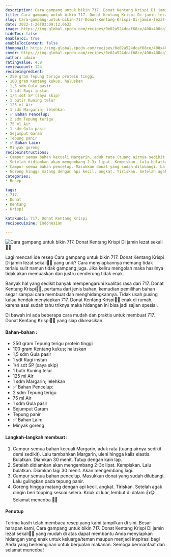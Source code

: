 ```yaml
---
description: Cara gampang untuk bikin 717. Donat Kentang Krispi Di jamin lezat sekali"
title: Cara gampang untuk bikin 717. Donat Kentang Krispi Di jamin lezat sekali
slug: Cara-gampang-untuk-bikin-717-Donat-Kentang-Krispi-Di-jamin-lezat-sekali
date: 2022-1-26T03:09:12.063Z
image: https://img-global.cpcdn.com/recipes/0e02a524dcaf68ce/400x400cq70/photo.jpg
hideToc: false
enableToc: true
enableTocContent: false
thumbnail: https://img-global.cpcdn.com/recipes/0e02a524dcaf68ce/400x400cq70/photo.jpg
cover: https://img-global.cpcdn.com/recipes/0e02a524dcaf68ce/400x400cq70/photo.jpg
author: admin
ratingvalue: 4.8
reviewcount: 124
recipeingredient:
- 250 gram Tepung terigu protein tinggi
- 100 gram Kentang kukus; haluskan
- 1,5 sdm Gula pasir
- 1 sdt Ragi instan
- 1/4 sdt SP (saya skip)
- 1 butir Kuning telur
- 125 ml Air
- 1 sdm Margarin; lelehkan
- ✅ Bahan Pencelup:
- 2 sdm Tepung terigu
- 75 ml Air
- 1 sdm Gula pasir
- Sejumput Garam
- Tepung panir
- ✅ Bahan Lain:
- Minyak goreng
recipeinstructions:
- Campur semua bahan kecuali Margarin, aduk rata (tuang airnya sedikit demi sedikit). Lalu tambahkan Margarin, uleni hingga kalis elastis. Bulatkan. Diamkan 30 menit. Tutup dengan kain lap.
- Setelah didiamkan akan mengembang 2-3x lipat. Kempiskan. Lalu bulatkan. Diamkan lagi 30 menit. Akan mengembang lagi.
- Campur semua bahan pencelup. Masukkan donat yang sudah dilubangi. Lalu gulingkan pada tepung panir.
- Goreng hingga matang dengan api kecil, angkat. Tiriskan. Setelah agak dingin beri topping sesuai selera. Kriuk di luar, lembut di dalam 👍😋 Selamat mencoba 🙏😊
categories:
- Resep

tags:
- 717.
- Donat
- Kentang
- Krispi

katakunci: 717. Donat Kentang Krispi
recipecuisine: Indonesian

---
```


![Cara gampang untuk bikin 717. Donat Kentang Krispi Di jamin lezat sekali👩‍🍳](https://img-global.cpcdn.com/recipes/0e02a524dcaf68ce/400x400cq70/photo.jpg)

Lagi mencari ide resep Cara gampang untuk bikin 717. Donat Kentang Krispi Di jamin lezat sekali👩‍🍳 yang unik? Cara menyiapkannya memang tidak terlalu sulit namun tidak gampang juga. Jika keliru mengolah maka hasilnya tidak akan memuaskan dan justru cenderung tidak enak.

Banyak hal yang sedikit banyak mempengaruhi kualitas rasa dari 717. Donat Kentang Krispi👩‍🍳, pertama dari jenis bahan, kemudian pemilihan bahan segar sampai cara membuat dan menghidangkannya. Tidak usah pusing kalau hendak menyiapkan 717. Donat Kentang Krispi👩‍🍳 enak di rumah, karena asal sudah tahu triknya maka hidangan ini bisa jadi sajian spesial.

Di bawah ini ada beberapa cara mudah dan praktis untuk membuat 717. Donat Kentang Krispi👩‍🍳 yang siap dikreasikan.

<!--inarticleads1-->

#### Bahan-bahan :

- 250 gram Tepung terigu protein tinggi
- 100 gram Kentang kukus; haluskan
- 1,5 sdm Gula pasir
- 1 sdt Ragi instan
- 1/4 sdt SP (saya skip)
- 1 butir Kuning telur
- 125 ml Air
- 1 sdm Margarin; lelehkan
- ✅ Bahan Pencelup:
- 2 sdm Tepung terigu
- 75 ml Air
- 1 sdm Gula pasir
- Sejumput Garam
- Tepung panir
- ✅ Bahan Lain:
- Minyak goreng

<!--inarticleads2-->

#### Langkah-langkah membuat :

1. Campur semua bahan kecuali Margarin, aduk rata (tuang airnya sedikit demi sedikit). Lalu tambahkan Margarin, uleni hingga kalis elastis. Bulatkan. Diamkan 30 menit. Tutup dengan kain lap.
1. Setelah didiamkan akan mengembang 2-3x lipat. Kempiskan. Lalu bulatkan. Diamkan lagi 30 menit. Akan mengembang lagi.
1. Campur semua bahan pencelup. Masukkan donat yang sudah dilubangi. Lalu gulingkan pada tepung panir.
1. Goreng hingga matang dengan api kecil, angkat. Tiriskan. Setelah agak dingin beri topping sesuai selera. Kriuk di luar, lembut di dalam 👍😋 Selamat mencoba 🙏😊

#### Penutup

Terima kasih telah membaca resep yang kami tampilkan di sini. Besar harapan kami, Cara gampang untuk bikin 717. Donat Kentang Krispi Di jamin lezat sekali👩‍🍳 yang mudah di atas dapat membantu Anda menyiapkan hidangan yang enak untuk keluarga/teman maupun menjadi inspirasi bagi Anda yang berkeinginan untuk berjualan makanan. Semoga bermanfaat dan selamat mencoba!